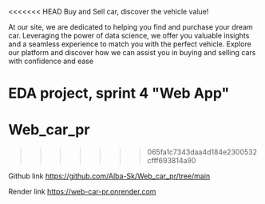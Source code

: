 <<<<<<< HEAD
Buy and Sell car, discover the vehicle value!

At our site, we are dedicated to helping you find and purchase your dream car. Leveraging the power of data science, we offer you valuable insights and a seamless experience to match you with the perfect vehicle. Explore our platform and discover how we can assist you in buying and selling cars with confidence and ease

EDA project, sprint 4 "Web App"
=======
# Web_car_pr
>>>>>>> 065fa1c7343daa4d184e2300532cfff693814a90

Github link
https://github.com/Alba-Sk/Web_car_pr/tree/main

Render link
https://web-car-pr.onrender.com
